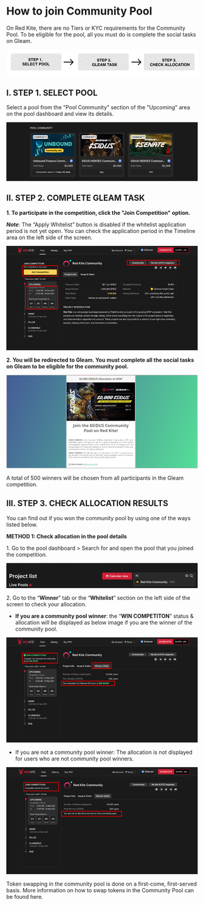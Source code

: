 # How to join Community Pool

On Red Kite, there are no Tiers or KYC requirements for the Community Pool. To be eligible for the pool, all you must do is complete the social tasks on Gleam.

![3 steps to join Community Pool](<../.gitbook/assets/image (7).png>)

## **I. STEP 1. SELECT POOL**

Select a pool from the "Pool Community" section of the "Upcoming" area on the pool dashboard and view its details.

![Community Pools](<../.gitbook/assets/image (24).png>)

## **II. STEP 2. COMPLETE GLEAM TASK**

**1. To participate in the competition, click the "Join Competition" option.**

_**Note**_: The “Apply Whitelist” button is disabled if the whitelist application period is not yet open. You can check the application period in the Timeline area on the left side of the screen.

![Click "Join Competition" to join Community Pool's Gleam Competition](<../.gitbook/assets/image (8).png>)

**2. You will be redirected to Gleam. You must complete all the social tasks on Gleam to be eligible for the community pool.**

![Gleam Competition](<../.gitbook/assets/image (25).png>)

A total of 500 winners will be chosen from all participants in the Gleam competition.

## **III. STEP 3. CHECK ALLOCATION RESULTS**

You can find out if you won the community pool by using one of the ways listed below.

**METHOD 1: Check allocation in the pool details**

1\. Go to the pool dashboard > Search for and open the pool that you joined the competition.

![](<../.gitbook/assets/image (1).png>)

2\. Go to the “**Winner**” tab or the “**Whitelist**” section on the left side of the screen to check your allocation.

* **If you are a community pool winner**: the “**WIN COMPETITON**” status & allocation will be displayed as below image if you are the winner of the community pool.

![Community Pool - Win Allocation](../.gitbook/assets/image.png)

* If you are not a community pool winner: The allocation is not displayed for users who are not community pool winners.

![Community Pool - Not win allocation](<../.gitbook/assets/image (27).png>)

Token swapping in the community pool is done on a first-come, first-served basis. More information on how to swap tokens in the Community Pool can be found here.
